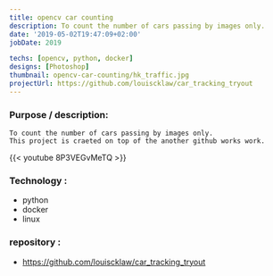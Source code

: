 ```yaml
---
title: opencv car counting
description: To count the number of cars passing by images only.
date: '2019-05-02T19:47:09+02:00'
jobDate: 2019

techs: [opencv, python, docker]
designs: [Photoshop]
thumbnail: opencv-car-counting/hk_traffic.jpg
projectUrl: https://github.com/louiscklaw/car_tracking_tryout
---
```


### Purpose / description:

    To count the number of cars passing by images only.
    This project is craeted on top of the another github works work.

{{< youtube 8P3VEGvMeTQ >}}

### Technology :

- python
- docker
- linux

### repository :

- https://github.com/louiscklaw/car_tracking_tryout
